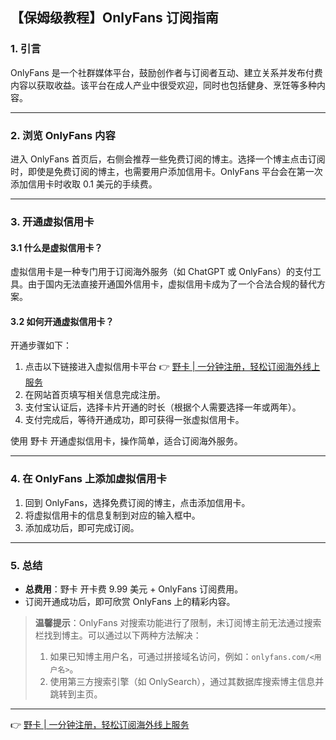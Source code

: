 ## 【保姆级教程】OnlyFans 订阅指南

### 1. 引言

OnlyFans 是一个社群媒体平台，鼓励创作者与订阅者互动、建立关系并发布付费内容以获取收益。该平台在成人产业中很受欢迎，同时也包括健身、烹饪等多种内容。

---

### 2. 浏览 OnlyFans 内容

进入 OnlyFans 首页后，右侧会推荐一些免费订阅的博主。选择一个博主点击订阅时，即使是免费订阅的博主，也需要用户添加信用卡。OnlyFans 平台会在第一次添加信用卡时收取 0.1 美元的手续费。

---

### 3. 开通虚拟信用卡

#### 3.1 什么是虚拟信用卡？

虚拟信用卡是一种专门用于订阅海外服务（如 ChatGPT 或 OnlyFans）的支付工具。由于国内无法直接开通国外信用卡，虚拟信用卡成为了一个合法合规的替代方案。

#### 3.2 如何开通虚拟信用卡？

开通步骤如下：

1. 点击以下链接进入虚拟信用卡平台 👉 [野卡 | 一分钟注册，轻松订阅海外线上服务](https://bit.ly/bewildcard)
2. 在网站首页填写相关信息完成注册。
3. 支付宝认证后，选择卡片开通的时长（根据个人需要选择一年或两年）。
4. 支付完成后，等待开通成功，即可获得一张虚拟信用卡。

使用 野卡 开通虚拟信用卡，操作简单，适合订阅海外服务。

---

### 4. 在 OnlyFans 上添加虚拟信用卡

1. 回到 OnlyFans，选择免费订阅的博主，点击添加信用卡。
2. 将虚拟信用卡的信息复制到对应的输入框中。
3. 添加成功后，即可完成订阅。

---

### 5. 总结

- **总费用**：野卡 开卡费 9.99 美元 + OnlyFans 订阅费用。
- 订阅开通成功后，即可欣赏 OnlyFans 上的精彩内容。

> **温馨提示**：OnlyFans 对搜索功能进行了限制，未订阅博主前无法通过搜索栏找到博主。可以通过以下两种方法解决：
> 1. 如果已知博主用户名，可通过拼接域名访问，例如：`onlyfans.com/<用户名>`。
> 2. 使用第三方搜索引擎（如 OnlySearch），通过其数据库搜索博主信息并跳转到主页。

---

👉 [野卡 | 一分钟注册，轻松订阅海外线上服务](https://bit.ly/bewildcard)